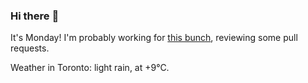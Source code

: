 ### Hi there :wave:

It's Monday! I'm probably working for [this bunch](https://github.com/kohofinancial), reviewing some pull requests.

Weather in Toronto: light rain, at +9°C.
